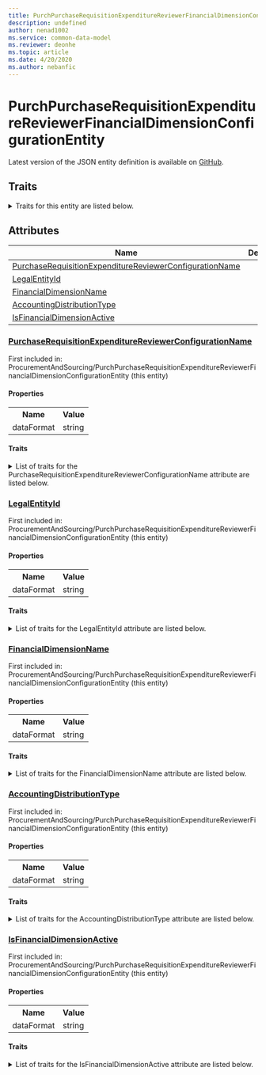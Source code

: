 ```yaml
---
title: PurchPurchaseRequisitionExpenditureReviewerFinancialDimensionConfigurationEntity - Common Data Model | Microsoft Docs
description: undefined
author: nenad1002
ms.service: common-data-model
ms.reviewer: deonhe
ms.topic: article
ms.date: 4/20/2020
ms.author: nebanfic
---
```


# PurchPurchaseRequisitionExpenditureReviewerFinancialDimensionConfigurationEntity

  
 Latest version of the JSON entity definition is available on <a href="https://github.com/Microsoft/CDM/tree/master/schemaDocuments/core/operationsCommon/Entities/SupplyChain/ProcurementAndSourcing/PurchPurchaseRequisitionExpenditureReviewerFinancialDimensionConfigurationEntity.cdm.json" target="_blank">GitHub</a>.  

## Traits

<details>
<summary>Traits for this entity are listed below.  
</summary>

**is.CDM.entityVersion**  
  <table><tr><th>Parameter</th><th>Value</th><th>Data type</th><th>Explanation</th></tr><tr><td>versionNumber</td><td>"1.0.0"</td><td>string</td><td>semantic version number of the entity</td></tr></table>

**is.application.releaseVersion**  
  <table><tr><th>Parameter</th><th>Value</th><th>Data type</th><th>Explanation</th></tr><tr><td>releaseVersion</td><td>"10.0.13.0"</td><td>string</td><td>semantic version number of the application introducing this entity</td></tr></table>

</details>

## Attributes

|Name|Description|First Included in Instance|
|---|---|---|
|[PurchaseRequisitionExpenditureReviewerConfigurationName](#PurchaseRequisitionExpenditureReviewerConfigurationName)||<a href="PurchPurchaseRequisitionExpenditureReviewerFinancialDimensionConfigurationEntity.md" target="_blank">ProcurementAndSourcing/PurchPurchaseRequisitionExpenditureReviewerFinancialDimensionConfigurationEntity</a>|
|[LegalEntityId](#LegalEntityId)||<a href="PurchPurchaseRequisitionExpenditureReviewerFinancialDimensionConfigurationEntity.md" target="_blank">ProcurementAndSourcing/PurchPurchaseRequisitionExpenditureReviewerFinancialDimensionConfigurationEntity</a>|
|[FinancialDimensionName](#FinancialDimensionName)||<a href="PurchPurchaseRequisitionExpenditureReviewerFinancialDimensionConfigurationEntity.md" target="_blank">ProcurementAndSourcing/PurchPurchaseRequisitionExpenditureReviewerFinancialDimensionConfigurationEntity</a>|
|[AccountingDistributionType](#AccountingDistributionType)||<a href="PurchPurchaseRequisitionExpenditureReviewerFinancialDimensionConfigurationEntity.md" target="_blank">ProcurementAndSourcing/PurchPurchaseRequisitionExpenditureReviewerFinancialDimensionConfigurationEntity</a>|
|[IsFinancialDimensionActive](#IsFinancialDimensionActive)||<a href="PurchPurchaseRequisitionExpenditureReviewerFinancialDimensionConfigurationEntity.md" target="_blank">ProcurementAndSourcing/PurchPurchaseRequisitionExpenditureReviewerFinancialDimensionConfigurationEntity</a>|

### <a href=#PurchaseRequisitionExpenditureReviewerConfigurationName name="PurchaseRequisitionExpenditureReviewerConfigurationName">PurchaseRequisitionExpenditureReviewerConfigurationName</a>

First included in: ProcurementAndSourcing/PurchPurchaseRequisitionExpenditureReviewerFinancialDimensionConfigurationEntity (this entity)  

#### Properties

<table><tr><th>Name</th><th>Value</th></tr><tr><td>dataFormat</td><td>string</td></tr></table>

#### Traits

<details>
<summary>List of traits for the PurchaseRequisitionExpenditureReviewerConfigurationName attribute are listed below.</summary>

**is.dataFormat.character**  
**is.dataFormat.big**  
**is.dataFormat.array**  
**is.dataFormat.character**  
**is.dataFormat.array**  
</details>

### <a href=#LegalEntityId name="LegalEntityId">LegalEntityId</a>

First included in: ProcurementAndSourcing/PurchPurchaseRequisitionExpenditureReviewerFinancialDimensionConfigurationEntity (this entity)  

#### Properties

<table><tr><th>Name</th><th>Value</th></tr><tr><td>dataFormat</td><td>string</td></tr></table>

#### Traits

<details>
<summary>List of traits for the LegalEntityId attribute are listed below.</summary>

**is.dataFormat.character**  
**is.dataFormat.big**  
**is.dataFormat.array**  
**is.dataFormat.character**  
**is.dataFormat.array**  
</details>

### <a href=#FinancialDimensionName name="FinancialDimensionName">FinancialDimensionName</a>

First included in: ProcurementAndSourcing/PurchPurchaseRequisitionExpenditureReviewerFinancialDimensionConfigurationEntity (this entity)  

#### Properties

<table><tr><th>Name</th><th>Value</th></tr><tr><td>dataFormat</td><td>string</td></tr></table>

#### Traits

<details>
<summary>List of traits for the FinancialDimensionName attribute are listed below.</summary>

**is.dataFormat.character**  
**is.dataFormat.big**  
**is.dataFormat.array**  
**is.dataFormat.character**  
**is.dataFormat.array**  
</details>

### <a href=#AccountingDistributionType name="AccountingDistributionType">AccountingDistributionType</a>

First included in: ProcurementAndSourcing/PurchPurchaseRequisitionExpenditureReviewerFinancialDimensionConfigurationEntity (this entity)  

#### Properties

<table><tr><th>Name</th><th>Value</th></tr><tr><td>dataFormat</td><td>string</td></tr></table>

#### Traits

<details>
<summary>List of traits for the AccountingDistributionType attribute are listed below.</summary>

**is.dataFormat.character**  
**is.dataFormat.big**  
**is.dataFormat.array**  
**is.dataFormat.character**  
**is.dataFormat.array**  
</details>

### <a href=#IsFinancialDimensionActive name="IsFinancialDimensionActive">IsFinancialDimensionActive</a>

First included in: ProcurementAndSourcing/PurchPurchaseRequisitionExpenditureReviewerFinancialDimensionConfigurationEntity (this entity)  

#### Properties

<table><tr><th>Name</th><th>Value</th></tr><tr><td>dataFormat</td><td>string</td></tr></table>

#### Traits

<details>
<summary>List of traits for the IsFinancialDimensionActive attribute are listed below.</summary>

**is.dataFormat.character**  
**is.dataFormat.big**  
**is.dataFormat.array**  
**is.dataFormat.character**  
**is.dataFormat.array**  
</details>
